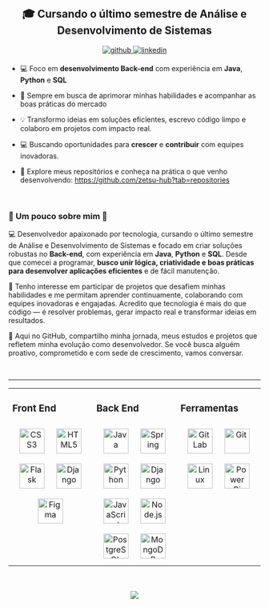 ## <div align="center">🎓 Cursando o último semestre de **Análise e Desenvolvimento de Sistemas**  </div>  
  

<div align="center">
<a href="https://github.com/zetsu-hub" target="_blank">
<img src=https://img.shields.io/badge/github-%2324292e.svg?&style=for-the-badge&logo=github&logoColor=white alt=github style="margin-bottom: 5px;" />
</a>
<a href="https://linkedin.com/in/https://www.linkedin.com/in/emanuel-da-silva-877a22323/" target="_blank">
<img src=https://img.shields.io/badge/linkedin-%231E77B5.svg?&style=for-the-badge&logo=linkedin&logoColor=white alt=linkedin style="margin-bottom: 5px;" />
</a>  
</div>  
  

- 💻 Foco em **desenvolvimento Back-end** com experiência em **Java**, **Python** e **SQL**    
  

- 🚀 Sempre em busca de aprimorar minhas habilidades e acompanhar as boas práticas do mercado    
  

- 💡 Transformo ideias em soluções eficientes, escrevo código limpo e colaboro em projetos com impacto real.   
  

- 💻 Buscando oportunidades para **crescer** e **contribuir** com equipes inovadoras.   
  

- 🤖 Explore meus repositórios e conheça na prática o que venho desenvolvendo: https://github.com/zetsu-hub?tab=repositories  
  

<br/>  



### 👾 Um pouco sobre mim 👾  
💻 Desenvolvedor apaixonado por tecnologia, cursando o último semestre de Análise e Desenvolvimento de Sistemas e focado em criar soluções robustas no **Back-end**, com experiência em **Java**, **Python** e **SQL**. Desde que comecei a programar, **busco unir lógica, criatividade e boas práticas para desenvolver aplicações eficientes** e de fácil manutenção.

🚀 Tenho interesse em participar de projetos que desafiem minhas habilidades e me permitam aprender continuamente, colaborando com equipes inovadoras e engajadas. Acredito que tecnologia é mais do que código — é resolver problemas, gerar impacto real e transformar ideias em resultados.

📌 Aqui no GitHub, compartilho minha jornada, meus estudos e projetos que refletem minha evolução como desenvolvedor. Se você busca alguém proativo, comprometido e com sede de crescimento, vamos conversar.  
  

<br/>  

----

<table><tr><td valign="top" width="33%">



### Front End  
<div align="center">  
<a href="https://www.w3schools.com/css/" target="_blank"><img style="margin: 10px" src="https://profilinator.rishav.dev/skills-assets/css3-original-wordmark.svg" alt="CSS3" height="50" /></a>  
<a href="https://en.wikipedia.org/wiki/HTML5" target="_blank"><img style="margin: 10px" src="https://profilinator.rishav.dev/skills-assets/html5-original-wordmark.svg" alt="HTML5" height="50" /></a>  
<a href="https://flask.palletsprojects.com/" target="_blank"><img style="margin: 10px" src="https://profilinator.rishav.dev/skills-assets/flask.png" alt="Flask" height="50" /></a>  
<a href="https://www.djangoproject.com/" target="_blank"><img style="margin: 10px" src="https://profilinator.rishav.dev/skills-assets/django-original.svg" alt="Django" height="50" /></a>  
<a href="https://www.figma.com/" target="_blank"><img style="margin: 10px" src="https://profilinator.rishav.dev/skills-assets/figma-icon.svg" alt="Figma" height="50" /></a>  
</div>

</td><td valign="top" width="33%">



### Back End  
<div align="center">  
<a href="https://www.java.com/" target="_blank"><img style="margin: 10px" src="https://profilinator.rishav.dev/skills-assets/java-original-wordmark.svg" alt="Java" height="50" /></a>  
<a href="https://docs.spring.io/spring-framework/docs/3.0.x/reference/expressions.html#:~:text=The%20Spring%20Expression%20Language%20(SpEL,and%20basic%20string%20templating%20functionality." target="_blank"><img style="margin: 10px" src="https://profilinator.rishav.dev/skills-assets/springio-icon.svg" alt="Spring" height="50" /></a>  
<a href="https://www.python.org/" target="_blank"><img style="margin: 10px" src="https://profilinator.rishav.dev/skills-assets/python-original.svg" alt="Python" height="50" /></a>  
<a href="https://www.djangoproject.com/" target="_blank"><img style="margin: 10px" src="https://profilinator.rishav.dev/skills-assets/django-original.svg" alt="Django" height="50" /></a>  
<a href="https://www.javascript.com/" target="_blank"><img style="margin: 10px" src="https://profilinator.rishav.dev/skills-assets/javascript-original.svg" alt="JavaScript" height="50" /></a>  
<a href="https://nodejs.org/" target="_blank"><img style="margin: 10px" src="https://profilinator.rishav.dev/skills-assets/nodejs-original-wordmark.svg" alt="Node.js" height="50" /></a>  
<a href="https://www.postgresql.org/" target="_blank"><img style="margin: 10px" src="https://profilinator.rishav.dev/skills-assets/postgresql-original-wordmark.svg" alt="PostgreSQL" height="50" /></a>  
<a href="https://www.mongodb.com/" target="_blank"><img style="margin: 10px" src="https://profilinator.rishav.dev/skills-assets/mongodb-original-wordmark.svg" alt="MongoDB" height="50" /></a>  
</div>

</td><td valign="top" width="33%">



### Ferramentas  
<div align="center">  
<a href="https://about.gitlab.com/" target="_blank"><img style="margin: 10px" src="https://profilinator.rishav.dev/skills-assets/gitlab.svg" alt="GitLab" height="50" /></a>  
<a href="https://github.com/" target="_blank"><img style="margin: 10px" src="https://profilinator.rishav.dev/skills-assets/git-scm-icon.svg" alt="Git" height="50" /></a>  
<a href="https://www.linux.org/" target="_blank"><img style="margin: 10px" src="https://profilinator.rishav.dev/skills-assets/linux-original.svg" alt="Linux" height="50" /></a>  
<a href="https://powerbi.microsoft.com/en-us/" target="_blank"><img style="margin: 10px" src="https://profilinator.rishav.dev/skills-assets/powerbi.png" alt="Power Bi" height="50" /></a>  
</div>

</td></tr></table>  

<br/>  

  

<br/>  

<div align="center">
<img src="https://komarev.com/ghpvc/?username=zetsu-hub&&style=flat-square" align="center" />
</div>  
  

<br/>  


<br />


